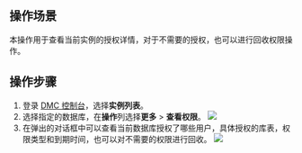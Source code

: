 ## 操作场景
本操作用于查看当前实例的授权详情，对于不需要的授权，也可以进行回收权限操作。

## 操作步骤
1. 登录 [DMC 控制台](https://dms.cloud.tencent.com/v3/cooperations/#/)，选择**实例列表**。
2. 选择指定的数据库，在**操作**列选择**更多** > **查看权限**。
   ![](https://qcloudimg.tencent-cloud.cn/raw/66ddd5fa411eccf14b495fb722985017.png)
3. 在弹出的对话框中可以查看当前数据库授权了哪些用户，具体授权的库表，权限类型和到期时间，也可以对不需要的权限进行回收。
   ![](https://qcloudimg.tencent-cloud.cn/raw/86529c18ebb000a2d59ac7fb9252eac9.png)
   
